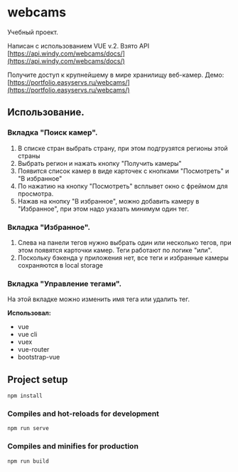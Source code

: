 # webcams

Учебный проект. 

Написан с использованием VUE v.2. 
Взято API [https://api.windy.com/webcams/docs/](https://api.windy.com/webcams/docs/)

Получите доступ к крупнейшему в мире хранилищу веб-камер. 
Демо: [https://portfolio.easyservs.ru/webcams/](https://portfolio.easyservs.ru/webcams/)

## Использование.

### Вкладка "Поиск камер".
1. В списке стран выбрать страну, при этом подгрузятся регионы этой страны
2. Выбрать регион и нажать кнопку "Получить камеры"
3. Появится список камер в виде карточек с кнопками "Посмотреть" и "В избранное"
4. По нажатию на кнопку "Посмотреть" всплывет окно с фреймом для просмотра.
5. Нажав на кнопку "В избранное", можно добавить камеру в "Избранное", при этом надо указать минимум один тег.

### Вкладка "Избранное".
1. Слева на панели тегов нужно выбрать один или несколько тегов, при этом появятся карточки камер. Теги работают по логике "или".
2. Поскольку бэкенда у приложения нет, все теги и избранные камеры сохраняются в local storage

### Вкладка "Управление тегами".
На этой вкладке можно изменить имя тега или удалить тег.

**Использовал:**

- vue
- vue cli
- vuex
- vue-router
- bootstrap-vue



## Project setup
```
npm install
```

### Compiles and hot-reloads for development
```
npm run serve
```

### Compiles and minifies for production
```
npm run build
```


